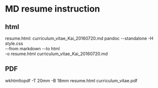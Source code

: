 # MD resume instruction

## html

resume.html: curriculum_vitae_Kai_20160720.md
	pandoc --standalone -H style.css \
        --from markdown --to html \
        -o resume.html curriculum_vitae_Kai_20160720.md

## PDF

wkhtmltopdf -T 20mm -B 18mm resume.html curriculum_vitae.pdf